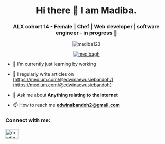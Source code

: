 <h1 align="center"> Hi there 👋 I am Madiba.</h1>
<h3 align="center"><b>ALX cohort 14 - Female | Chef | Web developer | software engineer - in progress 🚀</b></h3>


<p align="center"> <img src="https://badges.frapsoft.com/os/v2/open-source.svg?v=103)](https://github.com/mediba123" alt="madiba123" /> </p>

<p align="center"> <a href="https://twitter.com/medibagh" target="blank"><img src="https://img.shields.io/twitter/follow/medibagh1?logo=twitter&style=for-the-badge" alt="medibagh" /></a> </p>

- 🔭 I’m currently just learning by working

- 📝 I regularly write articles on [https://medium.com/@edwinaewusiebandoh/](https://medium.com/@edwinaewusiebandoh)

- 💬 Ask me about **Anything relating to the internet**

- 📫 How to reach me **edwinabandoh2@gmail.com**

<h3 align="left">Connect with me:</h3>
<p align="left">
<a href="https://twitter.com/medibagh" target="blank"><img align="center" src="https://raw.githubusercontent.com/mediba123/github-profile-readme-generator/master/src/images/icons/Social/twitter.svg" alt="medibagh" height="30" width="40" /></a>


